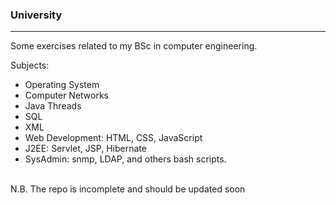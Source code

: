 <h3>University</h3>
<hr> 

Some exercises related to my BSc in computer engineering.

Subjects: 
<ul> 
   <li> Operating System </li>
   <li> Computer Networks </li>
   <li> Java Threads </li> 
   <li> SQL </li> 
   <li> XML </li>
   <li> Web Development: HTML, CSS, JavaScript </li>
   <li> J2EE: Servlet, JSP, Hibernate </li> 
   <li> SysAdmin: snmp, LDAP, and others bash scripts. </li> 
</ul> 
<br> 
N.B. The repo is incomplete and should be updated soon 
